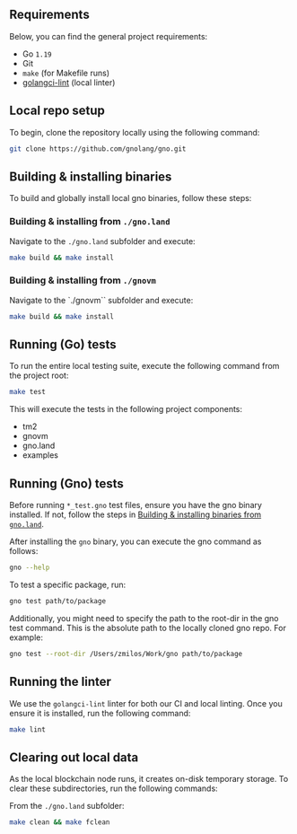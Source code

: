 ## Requirements

Below, you can find the general project requirements:

- Go `1.19`
- Git
- `make` (for Makefile runs)
- [golangci-lint](https://golangci-lint.run/usage/install/#local-installation) (local linter)

## Local repo setup

To begin, clone the repository locally using the following command:

```bash
git clone https://github.com/gnolang/gno.git
```

## Building & installing binaries

To build and globally install local gno binaries, follow these steps:

### Building & installing from `./gno.land`

Navigate to the `./gno.land` subfolder and execute:

```bash
make build && make install
```

### Building & installing from `./gnovm`

Navigate to the `./gnovm`` subfolder and execute:

```bash
make build && make install
```

## Running (Go) tests

To run the entire local testing suite, execute the following command from the project root:

```bash
make test
```

This will execute the tests in the following project components:

- tm2
- gnovm
- gno.land
- examples

## Running (Gno) tests

Before running `*_test.gno` test files, ensure you have the gno binary installed. If not, follow the steps
in [Building & installing binaries from `gno.land`](#building--installing-from-gnoland).

After installing the `gno` binary, you can execute the gno command as follows:

```bash
gno --help
```

To test a specific package, run:

```bash
gno test path/to/package
```

Additionally, you might need to specify the path to the root-dir in the gno test command. This is the absolute path to
the locally cloned gno repo. For example:

```bash
gno test --root-dir /Users/zmilos/Work/gno path/to/package
```

## Running the linter

We use the `golangci-lint` linter for both our CI and local linting. Once you ensure it is installed, run the following
command:

```bash
make lint 
```

## Clearing out local data

As the local blockchain node runs, it creates on-disk temporary storage. To clear these subdirectories, run the
following commands:

From the `./gno.land` subfolder:

```bash
make clean && make fclean
```
